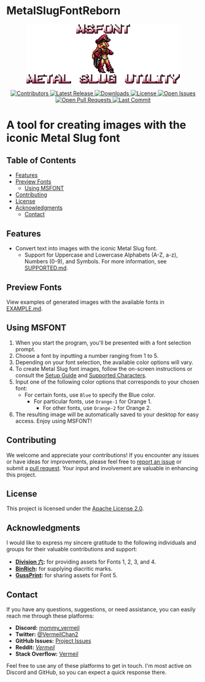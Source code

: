 # MetalSlugFontReborn

<p align="center">
  <a href="https://github.com/VermeilChan/MetalSlugFontReborn">
    <img src="Assets/Markdown/Readme/Metal-Slug-Font-Reborn-Banner.png" width="400" alt="MSFONT logo">
  </a>
</p>

<p align="center">
  <a href="https://github.com/VermeilChan/MetalSlugFontReborn/graphs/contributors" target="_blank">
    <img alt="Contributors" src="https://img.shields.io/github/contributors/VermeilChan/MetalSlugFontReborn.svg?color=blue" />
  </a>
  <a href="https://github.com/VermeilChan/MetalSlugFontReborn/releases" target="_blank">
    <img alt="Latest Release" src="https://img.shields.io/github/release/VermeilChan/MetalSlugFontReborn.svg?color=green" />
  </a>
  <a href="https://github.com/VermeilChan/MetalSlugFontReborn/releases" target="_blank">
    <img alt="Downloads" src="https://img.shields.io/github/downloads/VermeilChan/MetalSlugFontReborn/total.svg?color=orange" />
  </a>
  <a href="https://github.com/VermeilChan/MetalSlugFontReborn/blob/Development/LICENSE" target="_blank">
    <img alt="License" src="https://img.shields.io/github/license/VermeilChan/MetalSlugFontReborn.svg?color=purple" />
  </a>
  <a href="https://github.com/VermeilChan/MetalSlugFontReborn/issues" target="_blank">
    <img alt="Open Issues" src="https://img.shields.io/github/issues/VermeilChan/MetalSlugFontReborn.svg?color=red" />
  </a>
  <a href="https://github.com/VermeilChan/MetalSlugFontReborn/pulls" target="_blank">
    <img alt="Open Pull Requests" src="https://img.shields.io/github/issues-pr/VermeilChan/MetalSlugFontReborn.svg?color=yellow" />
  </a>
  <a href="https://github.com/VermeilChan/MetalSlugFontReborn/commits/Development" target="_blank">
    <img alt="Last Commit" src="https://img.shields.io/github/last-commit/VermeilChan/MetalSlugFontReborn.svg?color=green" />
  </a>
</p>

# A tool for creating images with the iconic Metal Slug font

## Table of Contents
- [Features](#features)
- [Preview Fonts](#preview-fonts)
  - [Using MSFONT](#using-msfont)
- [Contributing](#contributing)
- [License](#license)
- [Acknowledgments](#acknowledgments)
  - [Contact](#contact)

## Features
- Convert text into images with the iconic Metal Slug font.
  - Support for Uppercase and Lowercase Alphabets (A-Z, a-z), Numbers (0-9), and Symbols.
  For more information, see [SUPPORTED.md](SUPPORTED.md).

## Preview Fonts
View examples of generated images with the available fonts in [EXAMPLE.md](EXAMPLE.md).

## Using MSFONT

1. When you start the program, you'll be presented with a font selection prompt.
2. Choose a font by inputting a number ranging from 1 to 5.
3. Depending on your font selection, the available color options will vary.
4. To create Metal Slug font images, follow the on-screen instructions or consult the [Setup Guide](GUIDE.md) and [Supported Characters](SUPPORTED.md).
5. Input one of the following color options that corresponds to your chosen font:
   - For certain fonts, use `Blue` to specify the Blue color.
     - For particular fonts, use `Orange-1` for Orange 1.
       - For other fonts, use `Orange-2` for Orange 2.
6. The resulting image will be automatically saved to your desktop for easy access. Enjoy using MSFONT!

## Contributing

We welcome and appreciate your contributions! If you encounter any issues or have ideas for improvements, please feel free to [report an issue](https://github.com/VermeilChan/MetalSlugFontReborn/issues) or submit a [pull request](https://github.com/VermeilChan/MetalSlugFontReborn/pulls). Your input and involvement are valuable in enhancing this project.

## License
This project is licensed under the [Apache License 2.0](LICENSE).

## Acknowledgments

I would like to express my sincere gratitude to the following individuals and groups for their valuable contributions and support:

- [**Division 六**](https://6th-divisions-den.com/)**:** for providing assets for Fonts 1, 2, 3, and 4.
- [**BinRich**](https://discord.com/users/477459550904254464/)**:** for supplying diacritic marks.
- [**GussPrint**](https://www.spriters-resource.com/submitter/Gussprint/)**:** for sharing assets for Font 5.

## Contact
If you have any questions, suggestions, or need assistance, you can easily reach me through these platforms:

- **Discord:** [mommy_vermeil](https://discord.com/users/857841811736100925)
- **Twitter:** [@VermeilChan2](https://twitter.com/VermeilChan2)
- **GitHub Issues:** [Project Issues](https://github.com/VermeilChan/MetalSlugFontReborn/issues)
- **Reddit:** [_Vermeil_](https://www.reddit.com/user/_Vermeil_)
- **Stack Overflow:** [Vermeil](https://stackoverflow.com/users/20787000/vermeil)

Feel free to use any of these platforms to get in touch. I'm most active on Discord and GitHub, so you can expect a quick response there.
